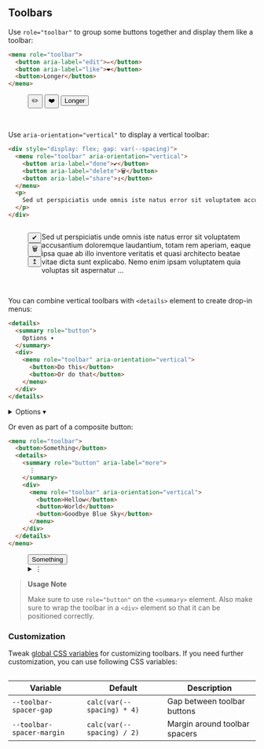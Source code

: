 <section>

## Toolbars

Use `role="toolbar"` to group some buttons together and display them like a toolbar:

```html
<menu role="toolbar">
  <button aria-label="edit">✏️</button>
  <button aria-label="like">❤️</button>
  <button>Longer</button>
</menu>
```

<div role="presentation">
  <menu role="toolbar">
    <button aria-label="edit">✏️</button>
    <button aria-label="like">❤️</button>
    <button>Longer</button>
  </menu>
</div>

<br>

Use `aria-orientation="vertical"` to display a vertical toolbar:

```html
<div style="display: flex; gap: var(--spacing)">
  <menu role="toolbar" aria-orientation="vertical">
    <button aria-label="done">✔</button>
    <button aria-label="delete">🗑</button>
    <button aria-label="share">↥</button>
  </menu>
  <p>
    Sed ut perspiciatis unde omnis iste natus error sit voluptatem accusantium doloremque laudantium, totam rem aperiam, eaque ipsa quae ab illo inventore veritatis et quasi architecto beatae vitae dicta sunt explicabo. Nemo enim ipsam voluptatem quia voluptas sit aspernatur ...
  </p>
</div>
```

<div role="presentation">
  <div style="display: flex;gap: var(--spacing)">
    <menu role="toolbar" aria-orientation="vertical">
      <button aria-label="done" class="icon">✔</button>
      <button aria-label="delete" class="icon">🗑</button>
      <button aria-label="share" class="icon">↥</button>
    </menu>
    <p>
      Sed ut perspiciatis unde omnis iste natus error sit voluptatem accusantium doloremque laudantium, totam rem aperiam, eaque ipsa quae ab illo inventore veritatis et quasi architecto beatae vitae dicta sunt explicabo. Nemo enim ipsam voluptatem quia voluptas sit aspernatur ...
    </p>
  </div>
</div>

<br>

You can combine vertical toolbars with `<details>` element to create
drop-in menus:

```html
<details>
  <summary role="button">
    Options ▾
  </summary>
  <div>
    <menu role="toolbar" aria-orientation="vertical">
      <button>Do this</button>
      <button>Or do that</button>
    </menu>
  </div>
</details>
```

<div role="presentation">
  <details>
    <summary role="button">
      Options ▾
    </summary>
    <div>
      <menu role="toolbar" aria-orientation="vertical">
        <button>Do this</button>
        <button>Or do that</button>
      </menu>
    </div>
  </details>
</div>

Or even as part of a composite button:

```html
<menu role="toolbar">
  <button>Something</button>
  <details>
    <summary role="button" aria-label="more">
      ⋮
    </summary>
    <div>
      <menu role="toolbar" aria-orientation="vertical">
        <button>Hellow</button>
        <button>World</button>
        <button>Goodbye Blue Sky</button>
      </menu>
    </div>
  </details>
</menu>
```

<div role="presentation">
  <menu role="toolbar">
    <button>Something</button>
    <details>
      <summary role="button" aria-label="more" class="icon">
        ⋮
      </summary>
      <div>
        <menu role="toolbar" aria-orientation="vertical">
          <button>Hellow</button>
          <button>World</button>
          <button>Goodbye Blue Sky</button>
        </menu>
      </div>
    </details>
  </menu>
</div>

> **Usage Note**
>
> Make sure to use `role="button"` on the `<summary>` element. Also make sure to
> wrap the toolbar in a `<div>` element so that it can be positioned correctly.

### Customization

Tweak [global CSS variables](#theming) for customizing toolbars. If you need further customization, you can use following CSS variables:

<div style="overflow-x: auto">
  <table>
    <thead>
      <tr>
        <th>Variable</th>
        <th>Default</th>
        <th>Description</th>
      </tr>
    </thead>
    <tbody>
      <tr>
        <td><code>--toolbar-spacer-gap</code></td>
        <td><code>calc(var(--spacing) * 4)</code></td>
        <td>Gap between toolbar buttons</td>
      </tr>
      <tr>
        <td><code>--toolbar-spacer-margin</code></td>
        <td><code>calc(var(--spacing) / 2)</code></td>
        <td>Margin around toolbar spacers</td>
      </tr>
    </tbody>
  </table>
</div>

</section>